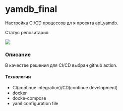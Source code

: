 # yamdb_final
Настройка CI/CD процессов дл я проекта api_yamdb.

Статус репозитария:  

![](https://github.com/26remph/yamdb_final/actions/workflows/yamdb_workflow.yml/badge.svg?event=push)


### Описание
В качестве решения для CI/CD выбран github action.

#### Технологии  
- CI(continue integration)/CD(continue development)
- docker
- docke-compose
- yaml configuration file

